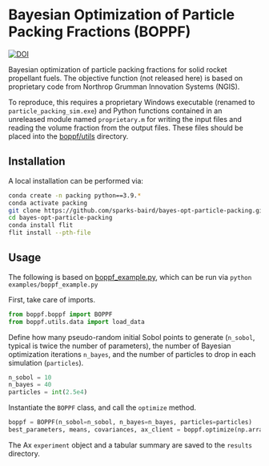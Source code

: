 # Bayesian Optimization of Particle Packing Fractions (BOPPF)

[![DOI](https://zenodo.org/badge/475255905.svg)](https://zenodo.org/badge/latestdoi/475255905)

Bayesian optimization of particle packing fractions for solid rocket propellant fuels. The objective function (not released here) is based on proprietary code from Northrop Grumman Innovation Systems (NGIS).

To reproduce, this requires a proprietary Windows executable (renamed to
`particle_packing_sim.exe`) and Python functions contained in an unreleased module named `proprietary.m` for writing the input files and reading the volume fraction from the output files. These files should be placed into the [boppf/utils](boppf/utils) directory.

## Installation

A local installation can be performed via:
```bash
conda create -n packing python==3.9.*
conda activate packing
git clone https://github.com/sparks-baird/bayes-opt-particle-packing.git
cd bayes-opt-particle-packing
conda install flit
flit install --pth-file
```
<!-- To be able to run the two MATLAB scripts (which again, are not released here) requires an active MATLAB subscription and installation and the Statistics and Machine Learning Toolbox. The MATLAB version must be [compatible](https://www.mathworks.com/content/dam/mathworks/mathworks-dot-com/support/sysreq/files/python-compatibility.pdf) with the Python version that you're using. For example, `R2022a` supports Python `3.8` and `3.9`. Additionally, you will need to run a `setup.py` script **as an administrator** within the MATLAB installation directory per MATLAB's [instructions](https://www.mathworks.com/help/matlab/matlab_external/install-matlab-engine-api-for-python-in-nondefault-locations.html). Make sure that your `conda` environment is activated when you do this.

You must also add the [boppf/utils](boppf/utils) folder to the MATLAB path [in a persistent way](https://www.mathworks.com/matlabcentral/answers/97990-how-do-i-make-permanent-changes-to-the-matlab-path-using-command-line-functions) to accomodate the use of Ray Tune within Ax to perform asynchronous hyperparameter optimization scheduling. -->

<!-- Replace `<matlabroot>` with the appropriate path to the MATLAB installation directory. For example, `C:\Program Files\MATLAB\R2021a`, and run the following commands:
```bash
cd "<matlabroot>\extern\engines\python"
python setup.py build --build-base="C:\Temp" install
```
`--build-base="C:\Temp"` circumvents "access denied" issues that can crop up even when running in an Administrator shell by building in a temporary directory (Windows/Anaconda/MATLAB issue). -->

<!-- For troubleshooting issues with Windows/Anaconda/MATLAB installation, see also [1](https://www.mathworks.com/matlabcentral/answers/346068-how-do-i-properly-install-matlab-engine-using-the-anaconda-package-manager-for-python), [2](https://stackoverflow.com/questions/33357739/problems-installing-matlab-engine-for-python-with-anaconda), [3](https://stackoverflow.com/questions/50488997/anaconda-python-modulenotfounderror-no-module-named-matlab). -->

## Usage
The following is based on [boppf_example.py](examples/boppf_example.py), which can be run via `python examples/boppf_example.py`

First, take care of imports.
```python
from boppf.boppf import BOPPF
from boppf.utils.data import load_data
```
<!-- Load `X_train` and `y_train` from [packing-fraction.csv](data/packing-fraction.csv)

| Run 	| ID 	| Mean_Particle_Size_#1 	| SD_of_Particle_#1 	| Mean_Particle_Size_#2 	| SD_of_Particle_#2 	| Mean_Particle_Size_#3 	| SD_of_Particle_#3 	| Particle_#1_Mass_Fraction 	| Particle_#2_Mass_Fraction 	| Particle_#3_Mass_Fraction 	| Packing_Fraction 	|
|-----	|----	|-----------------------	|-------------------	|-----------------------	|-------------------	|-----------------------	|-------------------	|---------------------------	|---------------------------	|---------------------------	|------------------	|
| 1   	| 0  	| 20                    	| 1                 	| 40                    	| 2.8284            	| 60                    	| 5.1962            	| 0.2239                    	| 0.597                     	| 0.1791                    	| 0.74             	|
| 2   	| 1  	| 20                    	| 1                 	| 40                    	| 2.8284            	| 60                    	| 779.4229          	| 0.2239                    	| 0.597                     	| 0.1791                    	| 0.737            	|
| .   	| .  	| .                     	| .                 	| .                     	| .                 	| .                     	| .                 	| .                         	| .                         	| .                         	| .                	|
 -->
<!-- 
```python
data_dir = "data"
fname = "packing-fraction.csv"
X_train, y_train = load_data(fname="packing-fraction.csv", folder="data")
```
 -->
Define how many pseudo-random initial Sobol points to generate (`n_sobol`, typical is twice the number of parameters), the number of Bayesian optimization iterations `n_bayes`, and the number of particles to drop in each simulation (`particles`).
```python
n_sobol = 10
n_bayes = 40
particles = int(2.5e4)
```

Instantiate the `BOPPF` class, and call the `optimize` method.
```python
boppf = BOPPF(n_sobol=n_sobol, n_bayes=n_bayes, particles=particles)
best_parameters, means, covariances, ax_client = boppf.optimize(np.array([]), np.array([]), return_ax_client=True)
```

The Ax `experiment` object and a tabular summary are saved to the `results` directory.
